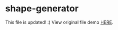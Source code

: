 # shape-generator

This file is updated! :)
View original file demo <a href='https://fullstackacademy.github.io/shape-generator/' target='_blank'>HERE</a>.
